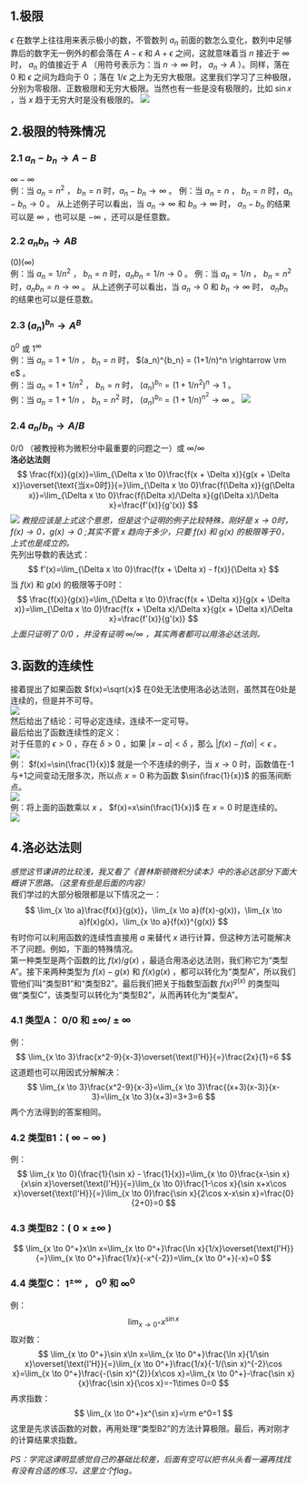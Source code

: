 ## 1.极限
$\epsilon$ 在数学上往往用来表示极小的数，不管数列 $a_n$ 前面的数怎么变化，数列中足够靠后的数字无一例外的都会落在 $A-\epsilon$ 和 $A+\epsilon$ 之间，这就意味着当 $n$ 接近于 $\infty$ 时， $a_n$ 的值接近于 $A$ （用符号表示为：当 $n \rightarrow \infty$ 时， $a_n \rightarrow A$ ）。同样，落在 $0$ 和 $\epsilon$ 之间为趋向于 $0$ ；落在 $1/\epsilon$ 之上为无穷大极限。这里我们学习了三种极限，分别为零极限、正数极限和无穷大极限。当然也有一些是没有极限的，比如 $\sin x$ ，当 $x$ 趋于无穷大时是没有极限的。
![](attachments/1极限.jpg)
  
## 2.极限的特殊情况  
### 2.1 $a_n-b_n \rightarrow A-B$
$\infty - \infty$  
例：当 $a_n=n^2$ ， $b_n=n$ 时，$a_n-b_n \rightarrow \infty$ 。
例：当 $a_n=n$ ， $b_n=n$ 时，$a_n-b_n \rightarrow 0$ 。
从上述例子可以看出，当 $a_n \rightarrow \infty$ 和 $b_n \rightarrow \infty$ 时， $a_n-b_n$ 的结果可以是 $\infty$ ，也可以是 $-\infty$ ，还可以是任意数。
  
### 2.2 $a_nb_n \rightarrow AB$
$(0)(\infty)$  
例：当 $a_n=1/n^2$ ， $b_n=n$ 时，$a_nb_n = 1/n\rightarrow 0$ 。
例：当 $a_n=1/n$ ， $b_n=n^2$ 时，$a_nb_n = n\rightarrow \infty$ 。
从上述例子可以看出，当 $a_n \rightarrow 0$ 和 $b_n \rightarrow \infty$ 时， $a_nb_n$ 的结果也可以是任意数。
  
### 2.3 $(a_n)^{b_n} \rightarrow A^B$
$0^0$ 或 $1^\infty$  
例：当 $a_n=1+1/n$ ， $b_n = n$ 时， $(a_n)^{b_n} = (1+1/n)^n \rightarrow \rm e$ 。  
例：当 $a_n=1+1/n^2$ ， $b_n = n$ 时， $(a_n)^{b_n} = (1+1/n^2)^n \rightarrow 1$ 。  
例：当 $a_n=1+1/n$ ， $b_n = n^2$ 时， $(a_n)^{b_n} = (1+1/n)^{n^2} \rightarrow \infty$ 。
![](attachments/2极限的特殊情况（2）.jpg)
  
### 2.4 $a_n/b_n \rightarrow A/B$
$0/0$ （被教授称为微积分中最重要的问题之一）或 $\infty / \infty$  
**洛必达法则**  
$$
\frac{f(x)}{g(x)}=\lim_{\Delta x \to 0}\frac{f(x + \Delta x)}{g(x + \Delta x)}\overset{\text{当x=0时}}{=}\lim_{\Delta x \to 0}\frac{f(\Delta x)}{g(\Delta x)}=\lim_{\Delta x \to 0}\frac{f(\Delta x)/\Delta x}{g(\Delta x)/\Delta x}=\frac{f'(x)}{g'(x)}
$$
![](attachments/2极限的特殊情况（3）洛必达法则.jpg)
*教授应该是上式这个意思，但是这个证明的例子比较特殊，刚好是 $x\rightarrow 0时，f(x)\rightarrow 0，g(x)\rightarrow 0$ ;其实不管 $x$ 趋向于多少，只要 $f(x)$ 和 $g(x)$ 的极限等于0，上式也是成立的。*  
先列出导数的表达式：
$$
f'(x)=\lim_{\Delta x \to 0}\frac{f(x + \Delta x) - f(x)}{\Delta x}
$$
当 $f(x)$ 和 $g(x)$ 的极限等于0时：
$$
\frac{f(x)}{g(x)}=\lim_{\Delta x \to 0}\frac{f(x + \Delta x)}{g(x + \Delta x)}=\lim_{\Delta x \to 0}\frac{f(x + \Delta x)/\Delta x}{g(x + \Delta x)/\Delta x}=\frac{f'(x)}{g'(x)}
$$
*上面只证明了 $0/0$ ，并没有证明 $\infty / \infty$ ，其实两者都可以用洛必达法则。*
  
## 3.函数的连续性
接着提出了如果函数 $f(x)=\sqrt{x}$ 在0处无法使用洛必达法则，虽然其在0处是连续的，但是并不可导。  
![](attachments/3连续%20(4).jpg)  
然后给出了结论：可导必定连续，连续不一定可导。  
最后给出了函数连续性的定义：  
对于任意的 $\epsilon > 0$ ，存在 $\delta > 0$ ，如果 $|x-a| < \delta$ ，那么 $|f(x)-f(a)| < \epsilon$ 。  
![](attachments/3连续%20(5).jpg)  
例： $f(x)=\sin(\frac{1}{x})$ 就是一个不连续的例子，当 $x\rightarrow 0$ 时，函数值在-1与+1之间变动无限多次，所以点 $x=0$ 称为函数 $\sin(\frac{1}{x})$ 的振荡间断点。  
![](attachments/3连续%20(6)公式图.png)  
例：将上面的函数乘以 $x$ ， $f(x)=x\sin(\frac{1}{x})$ 在 $x = 0$ 时是连续的。  
![](attachments/3连续%20(7)公式图.png)
  
## 4.洛必达法则
*感觉这节课讲的比较浅，我又看了《普林斯顿微积分读本》中的洛必达部分下面大概讲下思路。（这里有些是后面的内容）*  
我们学过的大部分极限都是以下情况之一：  
$$
\lim_{x \to a}\frac{f(x)}{g(x)}，\lim_{x \to a}(f(x)-g(x))，\lim_{x \to a}f(x)g(x)，\lim_{x \to a}{f(x)}^{g(x)}
$$
有时你可以利用函数的连续性直接用 $a$ 来替代 $x$ 进行计算，但这种方法可能解决不了问题。例如，下面的特殊情况。  
第一种类型是两个函数的比 $f(x)/g(x)$ ，最适合用洛必达法则，我们称它为“类型A”。接下来两种类型为 $f(x)-g(x)$ 和 $f(x)g(x)$ ，都可以转化为“类型A”，所以我们管他们叫“类型B1”和“类型B2”。最后我们把关于指数型函数 ${f(x)}^{g(x)}$ 的类型叫做“类型C”，该类型可以转化为“类型B2”，从而再转化为“类型A”。  
  
### 4.1 类型A： $0/0$ 和 $\pm\infty / \pm\infty$
例：  
$$
\lim_{x \to 3}\frac{x^2-9}{x-3}\overset{\text{l'H}}{=}\frac{2x}{1}=6
$$
这道题也可以用因式分解解决：
$$
\lim_{x \to 3}\frac{x^2-9}{x-3}=\lim_{x \to 3}\frac{(x+3)(x-3)}{x-3}=\lim_{x \to 3}(x+3)=3+3=6
$$
两个方法得到的答案相同。
  
### 4.2 类型B1：( $\infty - \infty$ )
例：  
$$
\lim_{x \to 0}(\frac{1}{\sin x} - \frac{1}{x})=\lim_{x \to 0}\frac{x-\sin x}{x\sin x}\overset{\text{l'H}}{=}\lim_{x \to 0}\frac{1-\cos x}{\sin x+x\cos x}\overset{\text{l'H}}{=}\lim_{x \to 0}\frac{\sin x}{2\cos x-x\sin x}=\frac{0}{2+0}=0
$$
  
### 4.3 类型B2：( $0\times\pm\infty$ )
$$
\lim_{x \to 0^+}x\ln x=\lim_{x \to 0^+}\frac{\ln x}{1/x}\overset{\text{l'H}}{=}\lim_{x \to 0^+}\frac{1/x}{-x^{-2}}=\lim_{x \to 0^+}(-x)=0
$$
  
### 4.4 类型C： $1^{\pm \infty}$ ， $0^0$ 和 $\infty ^ 0$
例：
$$
\lim_{x \to 0^+}x^{\sin x}
$$
取对数：
$$
\lim_{x \to 0^+}\sin x\ln x=\lim_{x \to 0^+}\frac{\ln x}{1/\sin x}\overset{\text{l'H}}{=}\lim_{x \to 0^+}\frac{1/x}{-1/(\sin x)^{-2}\cos x}=\lim_{x \to 0^+}\frac{-(\sin x)^{2}}{x\cos x}=\lim_{x \to 0^+}-\frac{\sin x}{x}\frac{\sin x}{\cos x}=-1\times 0=0
$$
再求指数：
$$
\lim_{x \to 0^+}x^{\sin x}=\rm e^0=1
$$
这里是先求该函数的对数，再用处理“类型B2”的方法计算极限。最后，再对刚才的计算结果求指数。

*PS：学完这课明显感觉自己的基础比较差，后面有空可以把书从头看一遍再找找有没有合适的练习，这里立个flag。*